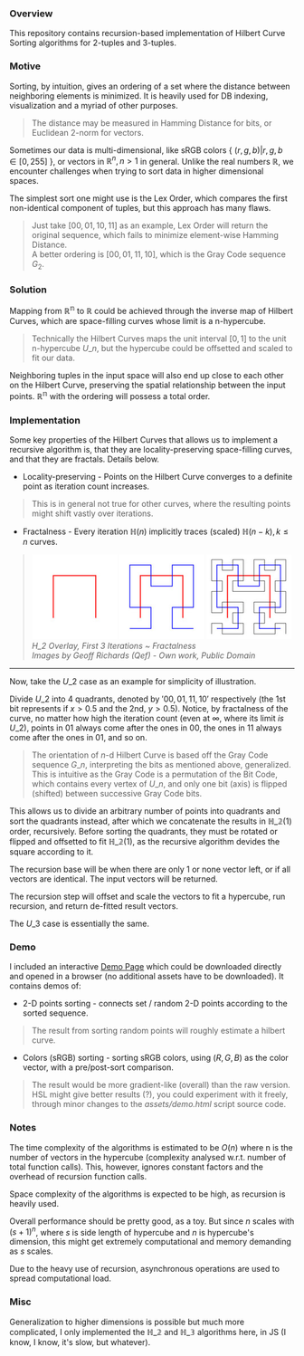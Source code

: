### Overview

This repository contains recursion-based implementation of Hilbert Curve Sorting algorithms for 2-tuples and 3-tuples.

### Motive

Sorting, by intuition, gives an ordering of a set where the distance between neighboring elements is minimized.
It is heavily used for DB indexing, visualization and a myriad of other purposes.

> The distance may be measured in Hamming Distance for bits, or Euclidean 2-norm for vectors.

Sometimes our data is multi-dimensional,
like sRGB colors { $(r, g, b)|r, g, b \in [0, 255]$ },
or vectors in $\mathbb{R}^n, n \gt 1$ in general.
Unlike the real numbers $\mathbb{R}$,
we encounter challenges when trying to sort data in higher dimensional spaces.

The simplest sort one might use is the Lex Order, which compares the first non-identical component of tuples, but this approach has many flaws.

> Just take $[00, 01, 10, 11]$ as an example, Lex Order will return the original sequence, which fails to minimize element-wise Hamming Distance.  
> A better ordering is $[00, 01, 11, 10]$, which is the Gray Code sequence $G_2$.

### Solution
Mapping from $\mathbb{R^n}$ to $\mathbb{R}$
could be achieved through the inverse map of Hilbert Curves,
which are space-filling curves whose limit is a n-hypercube.

> Technically the Hilbert Curves maps the unit interval $[0, 1]$ to the unit n-hypercube $U\_n$, but the hypercube could be offsetted and scaled to fit our data.

Neighboring tuples in the input space will also end up close to each other on the Hilbert Curve,
preserving the spatial relationship between the input points.
$\mathbb{R^n}$ with the ordering will possess a total order.

### Implementation

Some key properties of the Hilbert Curves that allows us to implement a recursive algorithm is, 
that they are locality-preserving space-filling curves,
and that they are fractals. Details below.

- Locality-preserving - Points on the Hilbert Curve converges to a definite point as iteration count increases.
> This is in general not true for other curves, where the resulting points might shift vastly over iterations.

- Fractalness - Every iteration $\mathbb{H}(n)$ implicitly traces (scaled) $\mathbb{H}(n-k), k \le n$ curves.

>![$\mathbb{H\_}1$ Overlay](assets/images/H1_overlay.jpg)
> ![$\mathbb{H\_2}$ Overlay](assets/images/H2_overlay.jpg)
> ![$\mathbb{H\_3}$ Overlay](assets/images/H3_overlay.jpg)  
> _H\_2 Overlay, First 3 Iterations ~ Fractalness_  
> _Images by Geoff Richards (Qef) - Own work, Public Domain_

___

Now, take the $U\_2$ case as an example for simplicity of illustration.

Divide $U\_2$ into 4 quadrants, denoted by $'00, 01, 11, 10'$ respectively (the 1st bit represents if $x \gt 0.5$ and the 2nd, $y \gt 0.5$).
Notice, by fractalness of the curve, no matter how high the iteration count (even at $\infty$, where its limit _is_ $U\_2$),
points in $01$ always come after the ones in $00$, the ones in $11$ always come after the ones in $01$, and so on.

> The orientation of $n$-d Hilbert Curve is based off the Gray Code sequence $G\_n$, interpreting the bits as mentioned above, generalized.  
> This is intuitive as the Gray Code is a permutation of the Bit Code, which contains every vertex of $U\_n$, and only one bit (axis) is flipped (shifted) between successive Gray Code bits.

This allows us to divide an arbitrary number of points into quadrants and sort the quadrants instead, after which we concatenate the results in $\mathbb{H\_2}(1)$ order, recursively.
Before sorting the quadrants, they must be rotated or flipped and offsetted to fit
$\mathbb{H\_2}(1)$, as the recursive algorithm devides the square according to it.

The recursion base will be when there are only 1 or none vector left, or if all vectors are identical. The input vectors will be returned.

The recursion step will offset and scale the vectors to fit a hypercube, run recursion, and return de-fitted result vectors.

The $U\_3$ case is essentially the same.

### Demo
I included an interactive [Demo Page](assets/demo.html) which could be downloaded directly and opened in a browser (no additional assets have to be downloaded). It contains demos of:

- 2-D points sorting - connects set / random 2-D points according to the sorted sequence.
> The result from sorting random points will roughly estimate a hilbert curve.

- Colors (sRGB) sorting - sorting sRGB colors, using $(R, G, B)$ as the color vector, with a pre/post-sort comparison.
> The result would be more gradient-like (overall) than the raw version.  
> HSL might give better results (?), you could experiment with it freely, through minor changes to the _assets/demo.html_ script source code.

### Notes

The time complexity of the algorithms is estimated to be $O(n)$ where n is the number of vectors in the hypercube
(complexity analysed w.r.t. number of total function calls). This, however, ignores constant factors and the overhead of recursion function calls.

Space complexity of the algorithms is expected to be high, as recursion is heavily used.

Overall performance should be pretty good, as a toy. But since $n$ scales with $(s + 1)^n$, where $s$ is side length of hypercube and $n$ is hypercube's dimension, this might get extremely computational and memory demanding as $s$ scales.

Due to the heavy use of recursion, asynchronous operations are used to spread computational load.

### Misc

Generalization to higher dimensions is possible but much more complicated, I only implemented the $\mathbb{H\_2}$ and $\mathbb{H\_3}$ algorithms here, in JS (I know, I know, it's slow, but whatever).
